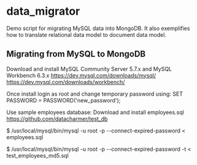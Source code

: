 # data_migrator
Demo script for migrating MySQL data into MongoDB. It also exemplifies how to translate relational data model to document data model.


## Migrating from MySQL to MongoDB

Download and install MySQL Community Server 5.7.x  and MySQL Workbench 6.3.x
https://dev.mysql.com/downloads/mysql/
https://dev.mysql.com/downloads/workbench/

Once install login as root and change temporary password using:
SET PASSWORD = PASSWORD('new_password');

Use sample employees database:
Download and install employees.sql
https://github.com/datacharmer/test_db

$ /usr/local/mysql/bin/mysql -u root -p --connect-expired-password  < employees.sql

$ /usr/local/mysql/bin/mysql -u root -p --connect-expired-password  -t < test_employees_md5.sql


